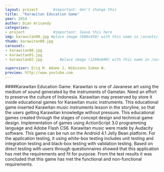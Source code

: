 ```yaml
---
layout: project       #important: don't change this
title:  "Karawitan Education Game"
year: 2014
author: Dian Arisandy
categories:
- project             #important: leave this here
img: karawitan00.jpg #place image (600x450) with this name in /assets/img/project/
thumb: karawitan00.jpg
carousel:
- karawitan00.jpg
- karawitan01.jpg
- karawitan02.jpg        #place image (1280x600) with this name in /assets/img/project/carousel/  

supervisor: Eriq M. Adams J, Wibisono Sukmo W.
preview: http://www.youtube.com
---
```

####Karawitan Education Game.
Karawitan is one of Javanese art using the medium of sound generated by the instruments of Gamelan. Need an effort to preserve the culture of Indonesia. Karawitan may preserved by store it inside educational games for Karawitan music instruments. This educational game inserted Karawitan music instruments lesson in the storyline, so that the users getting Karawitan knowledge without pressure.
This educational games created through the stages of concept design and technical game design. Implementation of games using ActionScript 3.0 programming language and Adobe Flash CS6. Karawitan music were made by Audacity software. This game can be run on the Android 4.1 Jelly Bean platform. For the application testing, it using white-box testing includes unit testing and integration testing and black-box testing with validation testing. Based on direct testing with users through questionnaires showed that this application has met the requirements and fit for purpose. From the test results it was concluded that this game has met the functional and non-functional requirements.
